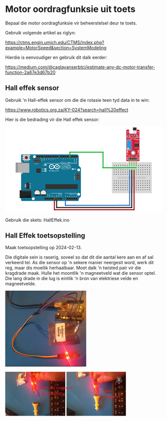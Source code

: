 # Motor oordragfunksie uit toets

Bepaal die motor oordragfunksie vir beheerstelsel deur te toets.

Gebruik volgende artikel as riglyn:

https://ctms.engin.umich.edu/CTMS/index.php?example=MotorSpeed&section=SystemModeling

Hierdie is eenvoudiger en gebruik dit dalk eerder:

https://medium.com/@caglayanserbtci/estimate-any-dc-motor-transfer-function-2a67e3d67b20



## Hall effek sensor

Gebruik 'n Hall-effek sensor om die die rotasie teen tyd data in te win:

https://www.robotics.org.za/KY-024?search=hall%20effect

Hier is die bedrading vir die Hall effek sensor:



![1_HallEffekSensorBedrading](Prente\1_HallEffekSensorBedrading.jpg)

Gebruik die skets:  HallEffek.ino

## Hall Effek toetsopstelling

Maak toetsopstelling op 2024-02-13.

Die digitale sein is raserig, soveel so dat dit die aantal kere aan en af sal verkeerd tel.  As die sensor op 'n sekere manier neergesit word, werk dit reg, maar dis moeilik herhaalbaar.  Moet dalk 'n twisted pair vir die kragdrade maak.  Hulle het moontlik 'n magneetveld wat die sensor optel.  Die lang drade in die lug is eintlik 'n bron van elektriese velde en magneetvelde.

![2_HallEffekOpstelling](Prente\2_HallEffekOpstelling.png)



![3_AanAf](Prente\3_AanAf.png)